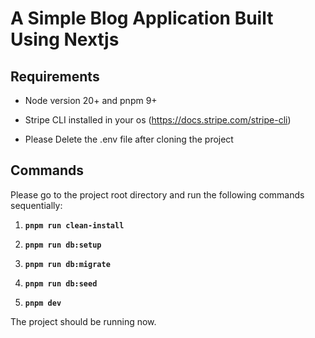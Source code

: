 
# A Simple Blog Application Built Using Nextjs

## Requirements
- Node version 20+ and pnpm 9+

- Stripe CLI installed in your os (https://docs.stripe.com/stripe-cli)

- Please Delete the .env file after cloning the project

## Commands

Please go to the project root directory and run the following commands sequentially:

1. **`pnpm run clean-install`**

2. **`pnpm run db:setup`**

3. **`pnpm run db:migrate`**

4. **`pnpm run db:seed`**

5. **`pnpm dev`**

The project should be running now.